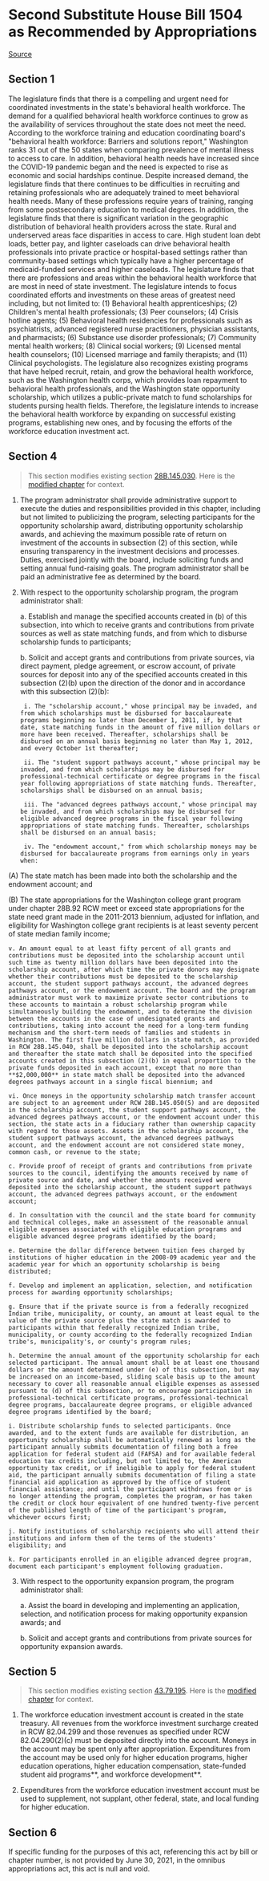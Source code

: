 # Second Substitute House Bill 1504 as Recommended by Appropriations

[Source](http://lawfilesext.leg.wa.gov/biennium/2021-22/Xml/Bills/House%20Bills/1504-S2.xml)
## Section 1
The legislature finds that there is a compelling and urgent need for coordinated investments in the state's behavioral health workforce. The demand for a qualified behavioral health workforce continues to grow as the availability of services throughout the state does not meet the need. According to the workforce training and education coordinating board's "behavioral health workforce: Barriers and solutions report," Washington ranks 31 out of the 50 states when comparing prevalence of mental illness to access to care. In addition, behavioral health needs have increased since the COVID-19 pandemic began and the need is expected to rise as economic and social hardships continue. Despite increased demand, the legislature finds that there continues to be difficulties in recruiting and retaining professionals who are adequately trained to meet behavioral health needs. Many of these professions require years of training, ranging from some postsecondary education to medical degrees. In addition, the legislature finds that there is significant variation in the geographic distribution of behavioral health providers across the state. Rural and underserved areas face disparities in access to care. High student loan debt loads, better pay, and lighter caseloads can drive behavioral health professionals into private practice or hospital-based settings rather than community-based settings which typically have a higher percentage of medicaid-funded services and higher caseloads.
The legislature finds that there are professions and areas within the behavioral health workforce that are most in need of state investment. The legislature intends to focus coordinated efforts and investments on these areas of greatest need including, but not limited to:
(1) Behavioral health apprenticeships;
(2) Children's mental health professionals;
(3) Peer counselors;
(4) Crisis hotline agents;
(5) Behavioral health residencies for professionals such as psychiatrists, advanced registered nurse practitioners, physician assistants, and pharmacists;
(6) Substance use disorder professionals;
(7) Community mental health workers;
(8) Clinical social workers;
(9) Licensed mental health counselors;
(10) Licensed marriage and family therapists; and
(11) Clinical psychologists.
The legislature also recognizes existing programs that have helped recruit, retain, and grow the behavioral health workforce, such as the Washington health corps, which provides loan repayment to behavioral health professionals, and the Washington state opportunity scholarship, which utilizes a public-private match to fund scholarships for students pursing health fields. Therefore, the legislature intends to increase the behavioral health workforce by expanding on successful existing programs, establishing new ones, and by focusing the efforts of the workforce education investment act.

## Section 4
> This section modifies existing section [28B.145.030](/rcw/28B_higher_education/28B.145_opportunity_scholarship_act.md). Here is the [modified chapter](rcw/28B_higher_education/28B.145_opportunity_scholarship_act.md) for context.

1. The program administrator shall provide administrative support to execute the duties and responsibilities provided in this chapter, including but not limited to publicizing the program, selecting participants for the opportunity scholarship award, distributing opportunity scholarship awards, and achieving the maximum possible rate of return on investment of the accounts in subsection (2) of this section, while ensuring transparency in the investment decisions and processes. Duties, exercised jointly with the board, include soliciting funds and setting annual fund-raising goals. The program administrator shall be paid an administrative fee as determined by the board.

2. With respect to the opportunity scholarship program, the program administrator shall:

    a. Establish and manage the specified accounts created in (b) of this subsection, into which to receive grants and contributions from private sources as well as state matching funds, and from which to disburse scholarship funds to participants;

    b. Solicit and accept grants and contributions from private sources, via direct payment, pledge agreement, or escrow account, of private sources for deposit into any of the specified accounts created in this subsection (2)(b) upon the direction of the donor and in accordance with this subsection (2)(b):

        i. The "scholarship account," whose principal may be invaded, and from which scholarships must be disbursed for baccalaureate programs beginning no later than December 1, 2011, if, by that date, state matching funds in the amount of five million dollars or more have been received. Thereafter, scholarships shall be disbursed on an annual basis beginning no later than May 1, 2012, and every October 1st thereafter;

        ii. The "student support pathways account," whose principal may be invaded, and from which scholarships may be disbursed for professional-technical certificate or degree programs in the fiscal year following appropriations of state matching funds. Thereafter, scholarships shall be disbursed on an annual basis;

        iii. The "advanced degrees pathways account," whose principal may be invaded, and from which scholarships may be disbursed for eligible advanced degree programs in the fiscal year following appropriations of state matching funds. Thereafter, scholarships shall be disbursed on an annual basis;

        iv. The "endowment account," from which scholarship moneys may be disbursed for baccalaureate programs from earnings only in years when:

(A) The state match has been made into both the scholarship and the endowment account; and

(B) The state appropriations for the Washington college grant program under chapter 28B.92 RCW meet or exceed state appropriations for the state need grant made in the 2011-2013 biennium, adjusted for inflation, and eligibility for Washington college grant recipients is at least seventy percent of state median family income;

    v. An amount equal to at least fifty percent of all grants and contributions must be deposited into the scholarship account until such time as twenty million dollars have been deposited into the scholarship account, after which time the private donors may designate whether their contributions must be deposited to the scholarship account, the student support pathways account, the advanced degrees pathways account, or the endowment account. The board and the program administrator must work to maximize private sector contributions to these accounts to maintain a robust scholarship program while simultaneously building the endowment, and to determine the division between the accounts in the case of undesignated grants and contributions, taking into account the need for a long-term funding mechanism and the short-term needs of families and students in Washington. The first five million dollars in state match, as provided in RCW 28B.145.040, shall be deposited into the scholarship account and thereafter the state match shall be deposited into the specified accounts created in this subsection (2)(b) in equal proportion to the private funds deposited in each account, except that no more than **$2,000,000** in state match shall be deposited into the advanced degrees pathways account in a single fiscal biennium; and

    vi. Once moneys in the opportunity scholarship match transfer account are subject to an agreement under RCW 28B.145.050(5) and are deposited in the scholarship account, the student support pathways account, the advanced degrees pathways account, or the endowment account under this section, the state acts in a fiduciary rather than ownership capacity with regard to those assets. Assets in the scholarship account, the student support pathways account, the advanced degrees pathways account, and the endowment account are not considered state money, common cash, or revenue to the state;

    c. Provide proof of receipt of grants and contributions from private sources to the council, identifying the amounts received by name of private source and date, and whether the amounts received were deposited into the scholarship account, the student support pathways account, the advanced degrees pathways account, or the endowment account;

    d. In consultation with the council and the state board for community and technical colleges, make an assessment of the reasonable annual eligible expenses associated with eligible education programs and eligible advanced degree programs identified by the board;

    e. Determine the dollar difference between tuition fees charged by institutions of higher education in the 2008-09 academic year and the academic year for which an opportunity scholarship is being distributed;

    f. Develop and implement an application, selection, and notification process for awarding opportunity scholarships;

    g. Ensure that if the private source is from a federally recognized Indian tribe, municipality, or county, an amount at least equal to the value of the private source plus the state match is awarded to participants within that federally recognized Indian tribe, municipality, or county according to the federally recognized Indian tribe's, municipality's, or county's program rules;

    h. Determine the annual amount of the opportunity scholarship for each selected participant. The annual amount shall be at least one thousand dollars or the amount determined under (e) of this subsection, but may be increased on an income-based, sliding scale basis up to the amount necessary to cover all reasonable annual eligible expenses as assessed pursuant to (d) of this subsection, or to encourage participation in professional-technical certificate programs, professional-technical degree programs, baccalaureate degree programs, or eligible advanced degree programs identified by the board;

    i. Distribute scholarship funds to selected participants. Once awarded, and to the extent funds are available for distribution, an opportunity scholarship shall be automatically renewed as long as the participant annually submits documentation of filing both a free application for federal student aid (FAFSA) and for available federal education tax credits including, but not limited to, the American opportunity tax credit, or if ineligible to apply for federal student aid, the participant annually submits documentation of filing a state financial aid application as approved by the office of student financial assistance; and until the participant withdraws from or is no longer attending the program, completes the program, or has taken the credit or clock hour equivalent of one hundred twenty-five percent of the published length of time of the participant's program, whichever occurs first;

    j. Notify institutions of scholarship recipients who will attend their institutions and inform them of the terms of the students' eligibility; and

    k. For participants enrolled in an eligible advanced degree program, document each participant's employment following graduation.

3. With respect to the opportunity expansion program, the program administrator shall:

    a. Assist the board in developing and implementing an application, selection, and notification process for making opportunity expansion awards; and

    b. Solicit and accept grants and contributions from private sources for opportunity expansion awards.


## Section 5
> This section modifies existing section [43.79.195](/rcw/43_state_government—executive/43.079_state_funds.md). Here is the [modified chapter](rcw/43_state_government—executive/43.079_state_funds.md) for context.

1. The workforce education investment account is created in the state treasury. All revenues from the workforce investment surcharge created in RCW 82.04.299 and those revenues as specified under RCW 82.04.290(2)(c) must be deposited directly into the account. Moneys in the account may be spent only after appropriation. Expenditures from the account may be used only for higher education programs, higher education operations, higher education compensation,  state-funded student aid programs**, and workforce development**.

2. Expenditures from the workforce education investment account must be used to supplement, not supplant, other federal, state, and local funding for higher education.


## Section 6
If specific funding for the purposes of this act, referencing this act by bill or chapter number, is not provided by June 30, 2021, in the omnibus appropriations act, this act is null and void.
